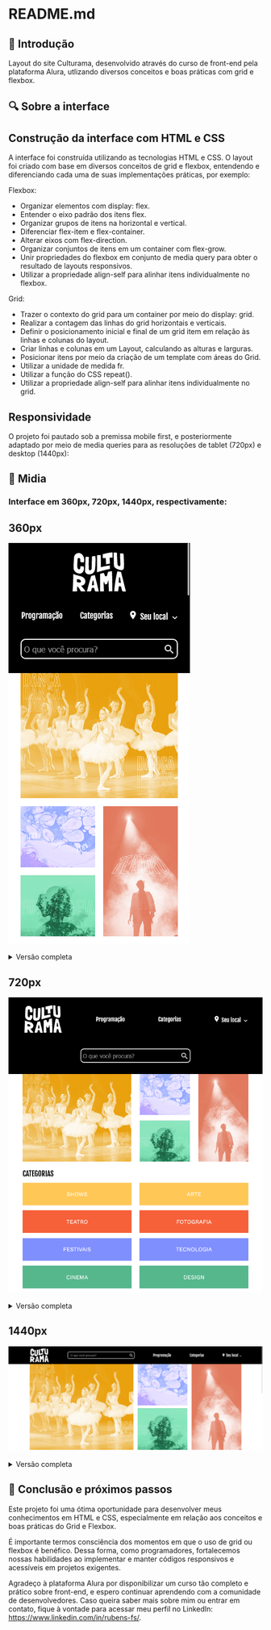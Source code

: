# README.md

## 📌 Introdução

Layout do site Culturama, desenvolvido através do curso de front-end pela plataforma Alura, utlizando diversos conceitos e boas práticas com grid e flexbox.

## 🔍 Sobre a interface

## Construção da interface com HTML e CSS

A interface foi construída utilizando as tecnologias HTML e CSS. O layout foi criado com base em diversos conceitos de grid e flexbox, entendendo e diferenciando cada uma de suas implementações práticas, por exemplo:

Flexbox:

- Organizar elementos com display: flex.
- Entender o eixo padrão dos itens flex.
- Organizar grupos de itens na horizontal e vertical.
- Diferenciar flex-item e flex-container.
- Alterar eixos com flex-direction.
- Organizar conjuntos de itens em um container com flex-grow.
- Unir propriedades do flexbox em conjunto de media query para obter o resultado de layouts responsivos.
- Utilizar a propriedade align-self para alinhar itens individualmente no flexbox.

Grid:

- Trazer o contexto do grid para um container por meio do display: grid.
- Realizar a contagem das linhas do grid horizontais e verticais.
- Definir o posicionamento inicial e final de um grid item em relação às linhas e colunas do layout.
- Criar linhas e colunas em um Layout, calculando as alturas e larguras.
- Posicionar itens por meio da criação de um template com áreas do Grid.
- Utilizar a unidade de medida fr.
- Utilizar a função do CSS repeat().
- Utilizar a propriedade align-self para alinhar itens individualmente no grid.

## Responsividade

O projeto foi pautado sob a premissa mobile first, e posteriormente adaptado por meio de media queries para as resoluções de tablet (720px) e desktop (1440px):

## 📲 Midia

### Interface em 360px, 720px, 1440px, respectivamente:

<h2>360px</h2>
<p><img src="./assets/img/Demo/360px-zoom-in.png" alt="Layout em 360px"></p>
<details>
    <summary>Versão completa</summary>
    <p><img src="./assets/img/Demo/360px-zoom-out.png" alt="Layout em 360px"></p>
</details>

<h2>720px</h2>
<p><img src="./assets/img/Demo/720px-zoom-in.png" alt="Layout em 720px"></p>
<details>
    <summary>Versão completa</summary>
    <p><img src="./assets/img/Demo/720px-zoom-out.png" alt="Layout em 720px"></p>
</details>

<h2>1440px</h2>
<p><img src="./assets/img/Demo/1440px-zoom-in.png" alt="Layout em 1400px"></p>
<details>
    <summary>Versão completa</summary>
    <p><img src="./assets/img/Demo/1440px-zoom-out.png" alt="Layout em 1400px"></p>
</details>

## 🚀 Conclusão e próximos passos

Este projeto foi uma ótima oportunidade para desenvolver meus conhecimentos em HTML e CSS, especialmente em relação aos conceitos e boas práticas do Grid e Flexbox.

É importante termos consciência dos momentos em que o uso de grid ou flexbox é benéfico. Dessa forma, como programadores, fortalecemos nossas habilidades ao implementar e manter códigos responsivos e acessíveis em projetos exigentes.

Agradeço à plataforma Alura por disponibilizar um curso tão completo e prático sobre front-end, e espero continuar aprendendo com a comunidade de desenvolvedores. Caso queira saber mais sobre mim ou entrar em contato, fique à vontade para acessar meu perfil no LinkedIn: https://www.linkedin.com/in/rubens-fs/.
